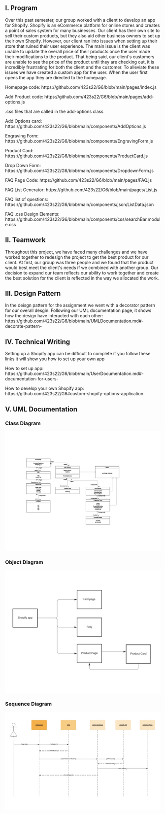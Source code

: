 <h2> I. Program </h2> 
<p> 
	Over this past semester, our group worked with a client to develop an app for Shopify. Shopify is an eCommerce platform for online stores and creates a point of sales system for many businesses. Our client has their own site to sell their custom products, but they also aid other business owners to set up their own Shopify. However, our client ran into issues when setting up their store that ruined their user experience. The main issue is the client was unable to update the overall price of their products once the user made their modifications to the product. That being said, our client's customers are unable to see the price of the product until they are checking out, it is incredibly frustrating for both the client and the customer. 
	To alleviate these issues we have created a custom app for the user. When the user first opens the app they are directed to the homepage. 
 </p>
<p> Homepage code: https://github.com/423s22/G6/blob/main/pages/index.js </p>
<p> Add Product code: https://github.com/423s22/G6/blob/main/pages/add-options.js </p>
<p> .css files that are called in the add-options class </p>
<p> Add Options card: https://github.com/423s22/G6/blob/main/components/AddOptions.js </p>
<p> Engraving Form: https://github.com/423s22/G6/blob/main/components/EngravingForm.js </p>
<p> Product Card: https://github.com/423s22/G6/blob/main/components/ProductCard.js </p>
<p> Drop Down Form: https://github.com/423s22/G6/blob/main/components/DropdownForm.js </p>
<p> FAQ Page Code: https://github.com/423s22/G6/blob/main/pages/FAQ.js </p>
<p> FAQ List Generator: https://github.com/423s22/G6/blob/main/pages/List.js </p>
<p> FAQ list of questions: https://github.com/423s22/G6/blob/main/components/json/ListData.json </p>
<p> FAQ .css Design Elements: https://github.com/423s22/G6/blob/main/components/css/searchBar.module.css </p>

<h2> II. Teamwork </h2>
<p> Throughout this project, we have faced many challenges and we have worked together to redesign the project to get the best product for our client. At first, our group was three people and we found that the product would best meet the client's needs if we combined with another group.  Our decision to expand our team reflects our ability to work together and create the best solution for the client is reflected in the way we allocated the work. </p> 

<h2> III. Design Pattern </h2>
<p> In the deisgn pattern for the assignment we went with a decorator pattern for our overall desgin. Following our UML documentation 
page, it shows how the design have interacted with each other: https://github.com/423s22/G6/blob/main/UMLDocumentation.md#-decorate-pattern- </p>

<h2> IV. Technical Writing </h2>
<p> Setting up a Shopify app can be difficult to complete if you follow these links it will show you how to set up your own app </p> 
<p> How to set up app: https://github.com/423s22/G6/blob/main/UserDocumentation.md#-documentation-for-users- </p>
<p> How to develop your own Shopify app: https://github.com/423s22/G6#custom-shopify-options-application </p>
<h2> V. UML Documentation </h2>

<h3> Class Diagram </h3>

![image of Class Diagram](https://github.com/423s22/G6/blob/main/screenshots/classDiagram.png)

<h3> Object Diagram </h3>

![Image of Object Diagram](https://github.com/423s22/G6/blob/main/screenshots/objectDiagram.png)

<h3> Sequence Diagram </h3>

![Image of Sequence Diagram](https://github.com/423s22/G6/blob/main/screenshots/SequenceDiagram.png) 

